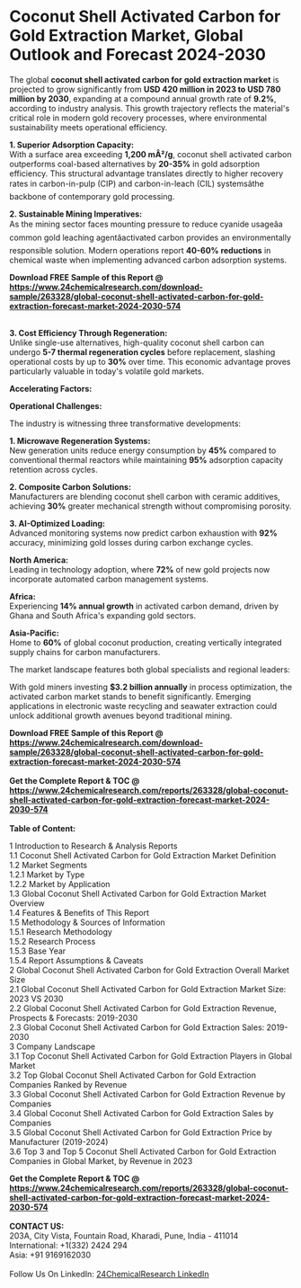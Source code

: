 <h1>Coconut Shell Activated Carbon for Gold Extraction Market, Global Outlook and Forecast 2024-2030</h1><p>The global <strong>coconut shell activated carbon for gold extraction market</strong> is projected to grow significantly from <strong>USD 420 million in 2023 to USD 780 million by 2030</strong>, expanding at a compound annual growth rate of <strong>9.2%</strong>, according to industry analysis. This growth trajectory reflects the material's critical role in modern gold recovery processes, where environmental sustainability meets operational efficiency.</p><p><strong>1. Superior Adsorption Capacity:</strong><br>
With a surface area exceeding <strong>1,200 mÂ²/g</strong>, coconut shell activated carbon outperforms coal-based alternatives by <strong>20-35%</strong> in gold adsorption efficiency. This structural advantage translates directly to higher recovery rates in carbon-in-pulp (CIP) and carbon-in-leach (CIL) systemsâthe backbone of contemporary gold processing.</p><p><strong>2. Sustainable Mining Imperatives:</strong><br>
As the mining sector faces mounting pressure to reduce cyanide usageâa common gold leaching agentâactivated carbon provides an environmentally responsible solution. Modern operations report <strong>40-60% reductions</strong> in chemical waste when implementing advanced carbon adsorption systems.</p><div><b>Download FREE Sample of this Report @ 
            <a href="https://www.24chemicalresearch.com/download-sample/263328/global-coconut-shell-activated-carbon-for-gold-extraction-forecast-market-2024-2030-574">
            https://www.24chemicalresearch.com/download-sample/263328/global-coconut-shell-activated-carbon-for-gold-extraction-forecast-market-2024-2030-574</a></b></div><br><p><strong>3. Cost Efficiency Through Regeneration:</strong><br>
Unlike single-use alternatives, high-quality coconut shell carbon can undergo <strong>5-7 thermal regeneration cycles</strong> before replacement, slashing operational costs by up to <strong>30%</strong> over time. This economic advantage proves particularly valuable in today's volatile gold markets.</p><p><strong>Accelerating Factors:</strong></p><p><strong>Operational Challenges:</strong></p><p>The industry is witnessing three transformative developments:</p><p><strong>1. Microwave Regeneration Systems:</strong><br>
New generation units reduce energy consumption by <strong>45%</strong> compared to conventional thermal reactors while maintaining <strong>95%</strong> adsorption capacity retention across cycles.</p><p><strong>2. Composite Carbon Solutions:</strong><br>
Manufacturers are blending coconut shell carbon with ceramic additives, achieving <strong>30%</strong> greater mechanical strength without compromising porosity.</p><p><strong>3. AI-Optimized Loading:</strong><br>
Advanced monitoring systems now predict carbon exhaustion with <strong>92%</strong> accuracy, minimizing gold losses during carbon exchange cycles.</p><p><strong>North America:</strong><br>
Leading in technology adoption, where <strong>72%</strong> of new gold projects now incorporate automated carbon management systems.</p><p><strong>Africa:</strong><br>
Experiencing <strong>14% annual growth</strong> in activated carbon demand, driven by Ghana and South Africa's expanding gold sectors.</p><p><strong>Asia-Pacific:</strong><br>
Home to <strong>60%</strong> of global coconut production, creating vertically integrated supply chains for carbon manufacturers.</p><p>The market landscape features both global specialists and regional leaders:</p><p>With gold miners investing <strong>$3.2 billion annually</strong> in process optimization, the activated carbon market stands to benefit significantly. Emerging applications in electronic waste recycling and seawater extraction could unlock additional growth avenues beyond traditional mining.</p><div><b>Download FREE Sample of this Report @ 
            <a href="https://www.24chemicalresearch.com/download-sample/263328/global-coconut-shell-activated-carbon-for-gold-extraction-forecast-market-2024-2030-574">
            https://www.24chemicalresearch.com/download-sample/263328/global-coconut-shell-activated-carbon-for-gold-extraction-forecast-market-2024-2030-574</a></b></div><br><div><b>Get the Complete Report & TOC @ 
            <a href="https://www.24chemicalresearch.com/reports/263328/global-coconut-shell-activated-carbon-for-gold-extraction-forecast-market-2024-2030-574">
            https://www.24chemicalresearch.com/reports/263328/global-coconut-shell-activated-carbon-for-gold-extraction-forecast-market-2024-2030-574</a></b></div><br>
            <b>Table of Content:</b><p>1 Introduction to Research & Analysis Reports<br />
    1.1 Coconut Shell Activated Carbon for Gold Extraction Market Definition<br />
    1.2 Market Segments<br />
        1.2.1 Market by Type<br />
        1.2.2 Market by Application<br />
    1.3 Global Coconut Shell Activated Carbon for Gold Extraction Market Overview<br />
    1.4 Features & Benefits of This Report<br />
    1.5 Methodology & Sources of Information<br />
        1.5.1 Research Methodology<br />
        1.5.2 Research Process<br />
        1.5.3 Base Year<br />
        1.5.4 Report Assumptions & Caveats<br />
2 Global Coconut Shell Activated Carbon for Gold Extraction Overall Market Size<br />
    2.1 Global Coconut Shell Activated Carbon for Gold Extraction Market Size: 2023 VS 2030<br />
    2.2 Global Coconut Shell Activated Carbon for Gold Extraction Revenue, Prospects & Forecasts: 2019-2030<br />
    2.3 Global Coconut Shell Activated Carbon for Gold Extraction Sales: 2019-2030<br />
3 Company Landscape<br />
    3.1 Top Coconut Shell Activated Carbon for Gold Extraction Players in Global Market<br />
    3.2 Top Global Coconut Shell Activated Carbon for Gold Extraction Companies Ranked by Revenue<br />
    3.3 Global Coconut Shell Activated Carbon for Gold Extraction Revenue by Companies<br />
    3.4 Global Coconut Shell Activated Carbon for Gold Extraction Sales by Companies<br />
    3.5 Global Coconut Shell Activated Carbon for Gold Extraction Price by Manufacturer (2019-2024)<br />
    3.6 Top 3 and Top 5 Coconut Shell Activated Carbon for Gold Extraction Companies in Global Market, by Revenue in 2023<br /></p><div><b>Get the Complete Report & TOC @ 
            <a href="https://www.24chemicalresearch.com/reports/263328/global-coconut-shell-activated-carbon-for-gold-extraction-forecast-market-2024-2030-574">
            https://www.24chemicalresearch.com/reports/263328/global-coconut-shell-activated-carbon-for-gold-extraction-forecast-market-2024-2030-574</a></b></div><br><b>CONTACT US:</b><br>
            203A, City Vista, Fountain Road, Kharadi, Pune, India - 411014<br>
            International: +1(332) 2424 294<br>
            Asia: +91 9169162030 <br><br>
            Follow Us On LinkedIn: <a href="https://www.linkedin.com/company/24chemicalresearch/">24ChemicalResearch LinkedIn</a>